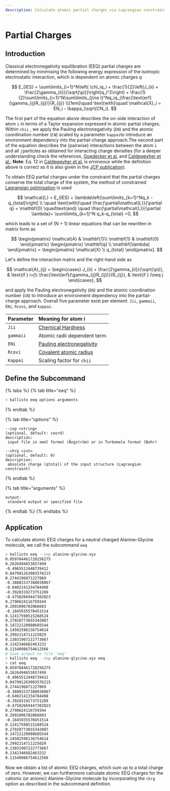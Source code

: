 ```yaml
---
description: Calculate atomic partial charges via Lagrangian constraints.
---
```


# Partial Charges

## Introduction

Classical electronegativity equilibration \(EEQ\) partial charges are determined by minimising the following energy expression of the isotropic electrostatic interaction, which is dependent on atomic charges _q_

$$
E_{IES} = \sum\limits_{i=1}^N\left( \chi_iq_i + \frac{1}{2}\left(J_{ii} + \frac{2\gamma_{ii}}{\sqrt{\pi}}\right)q_i^2\right) + \frac{1}{2}\sum\limits_{i=1}^N\sum\limits_{j\ne i}^Nq_iq_j\frac{\text{erf}(\gamma_{ij}R_{ij})}{R_{ij}} \\[1em]\quad \text{with}\quad \mathcal{X}_i = EN_i - \kappa_i\sqrt{CN_i}.
$$

The first part of the equation above describes the on-side interaction of atom `i` in terms of a Taylor expansion expressed in atomic partial charges. Within `chii` , we apply the Pauling electronegativity \(`EN`\) and the atomic coordination number \(`CN`\) scaled by a parameter `kappai`to introduce an environment dependency into the partial-charge approach.The second part of the equation describes the \(pairwise\) interactions between the atom `i` and all `j`particles as obtained for interacting charge densities \(for a deeper understanding check the references, [Goedecker et al.](https://doi.org/10.1103/PhysRevB.92.045131) and [Caldeweyher et al.](https://doi.org/10.26434/chemrxiv.7430216.v2); **Note**: Eq. 12 in [Caldeweyher et al.](https://doi.org/10.26434/chemrxiv.7430216.v2) is _erroneous_ while the definition above is correct as it is also given in the [JCP publication](https://doi.org/10.1063/1.5090222)\).

To obtain EEQ partial charges under the constraint that the partial charges conserve the total charge of the system, the method of constrained [Lagrangian optimisation](https://en.wikipedia.org/wiki/Lagrange_multiplier) is used

$$
\mathcal{L} = E_{IES} + \lambda\left(\sum\limits_{k=1}^Nq_k - q_{total}\right) \\ \quad \text{with}\quad \frac{\partial\mathcal{L}}{\partial q} = \mathbf{0} \quad\text{and} \quad \frac{\partial\mathcal{L}}{\partial \lambda}= \sum\limits_{k=1}^N q_k-q_{total} =0,
$$

which leads to a set of \(N + 1\) linear equations that can be rewritten in matrix form as

$$
\begin{pmatrix}
\mathcal{A} & \mathbf{1}\\
\mathbf{1} & \mathbf{0}
\end{pmatrix}
\begin{pmatrix}
\mathbf{q} \\
\mathbf{\lambda} 
\end{pmatrix} =
\begin{pmatrix}
\mathcal{X} \\
q_{total} 
\end{pmatrix}.
$$

Let's define the interaction matrix and the right-hand side as

$$
\mathcal{A}_{ij} =     \begin{cases}
            J_{ii} + \frac{2\gamma_{ii}}{\sqrt{\pi}}, &         \text{if } i=j\\
            \frac{\text{erf}(\gamma_{ij}R_{ij})}{R_{ij}}, &         \text{if } i\neq j 
    \end{cases},
$$

and apply the Pauling electronegativity \(`EN`\) and the atomic coordination number \(`CN`\) to introduce an environment dependency into the partial-charge approach. Overall five parameter exist per element: `Jii`, `gammaii`, `ENi`, `Rcovi`, and `kappai`.

| Parameter | Meaning for atom i |
| :--- | :--- |
| `Jii` | [Chemical Hardness](https://doi.org/10.1021/j100023a006) |
| `gammaii` | Atomic radii dependent term |
| `ENi` | [Pauling electronegativity](https://en.wikipedia.org/wiki/Electronegativity#Pauling_electronegativity) |
| `Rcovi` | [Covalent atomic radius](https://doi.org/10.1002/chem.200800987) |
| `Kappai` | Scaling factor for `chii` |

## Define the Subcommand

{% tabs %}
{% tab title="eeq" %}
```bash
> kallisto eeq options arguments
```
{% endtab %}

{% tab title="options" %}
```markup
--inp <string> 
(optional, default: coord)
description: 
 input file in xmol format (Ångström) or in Turbomole format (Bohr)

--chrg <int>
(optional, default: 0)
description:
 absolute charge (qtotal) of the input structure (Lagrangian constraint)
```
{% endtab %}

{% tab title="arguments" %}
```text
output: 
 standard output or specified file
```
{% endtab %}
{% endtabs %}

## Application

To calculate atomic EEQ charges for a neutral charged Alanine-Glycine molecule, we call the subcommand `eeq`

```bash
> kallisto eeq --inp alanine-glycine.xyz
0.059704461728256275
0.2626494653657499
-0.4965512448739412
0.047991263003576215
0.2744196871227069
-0.38881537388038867
-0.6402141334784498
-0.3928319273751289
-0.47582669447302023
0.2790624116759344
0.2891096702066603
-0.1845935570451514
0.12417598515268524
0.27028773655342087
0.14722120980685544
0.14502596136754614
0.2992214711225029
0.13031907222773667
0.1342346682463232
0.11540986754612566
# Save output to file 'eeq'
> kallisto eeq --inp alanine-glycine.xyz eeq
> cat eeq
0.059704461728256275
0.2626494653657499
-0.4965512448739412
0.047991263003576215
0.2744196871227069
-0.38881537388038867
-0.6402141334784498
-0.3928319273751289
-0.47582669447302023
0.2790624116759344
0.2891096702066603
-0.1845935570451514
0.12417598515268524
0.27028773655342087
0.14722120980685544
0.14502596136754614
0.2992214711225029
0.13031907222773667
0.1342346682463232
0.11540986754612566
```

Now we obtain a list of atomic EEQ charges, which sum up to a total charge of zero. However, we can furthermore calculate atomic EEQ charges for the cationic \(or anionic\) Alanine-Glycine molecule by incorporating the `chrg` option as described in the subcommand definition.

